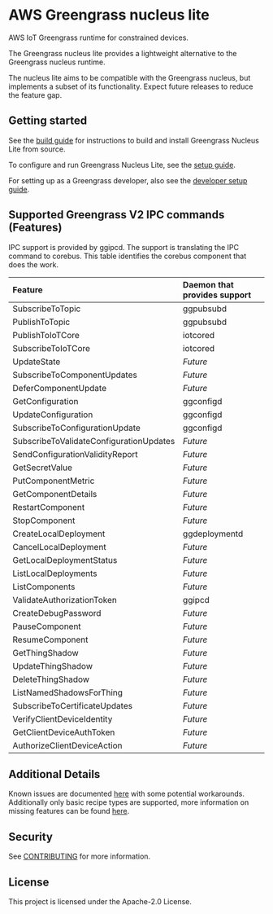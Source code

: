 # AWS Greengrass nucleus lite

AWS IoT Greengrass runtime for constrained devices.

The Greengrass nucleus lite provides a lightweight alternative to the Greengrass
nucleus runtime.

The nucleus lite aims to be compatible with the Greengrass nucleus, but
implements a subset of its functionality. Expect future releases to reduce the
feature gap.

## Getting started

See the [build guide](docs/INSTALL.md) for instructions to build and install
Greengrass Nucleus Lite from source.

To configure and run Greengrass Nucleus Lite, see the
[setup guide](docs/SETUP.md).

For setting up as a Greengrass developer, also see the
[developer setup guide](docs/DEVELOPMENT.md).

## Supported Greengrass V2 IPC commands (Features)

IPC support is provided by ggipcd. The support is translating the IPC command to
corebus. This table identifies the corebus component that does the work.

| Feature                                 | Daemon that provides support |
| :-------------------------------------- | :--------------------------- |
| SubscribeToTopic                        | ggpubsubd                    |
| PublishToTopic                          | ggpubsubd                    |
| PublishToIoTCore                        | iotcored                     |
| SubscribeToIoTCore                      | iotcored                     |
| UpdateState                             | _Future_                     |
| SubscribeToComponentUpdates             | _Future_                     |
| DeferComponentUpdate                    | _Future_                     |
| GetConfiguration                        | ggconfigd                    |
| UpdateConfiguration                     | ggconfigd                    |
| SubscribeToConfigurationUpdate          | ggconfigd                    |
| SubscribeToValidateConfigurationUpdates | _Future_                     |
| SendConfigurationValidityReport         | _Future_                     |
| GetSecretValue                          | _Future_                     |
| PutComponentMetric                      | _Future_                     |
| GetComponentDetails                     | _Future_                     |
| RestartComponent                        | _Future_                     |
| StopComponent                           | _Future_                     |
| CreateLocalDeployment                   | ggdeploymentd                |
| CancelLocalDeployment                   | _Future_                     |
| GetLocalDeploymentStatus                | _Future_                     |
| ListLocalDeployments                    | _Future_                     |
| ListComponents                          | _Future_                     |
| ValidateAuthorizationToken              | ggipcd                       |
| CreateDebugPassword                     | _Future_                     |
| PauseComponent                          | _Future_                     |
| ResumeComponent                         | _Future_                     |
| GetThingShadow                          | _Future_                     |
| UpdateThingShadow                       | _Future_                     |
| DeleteThingShadow                       | _Future_                     |
| ListNamedShadowsForThing                | _Future_                     |
| SubscribeToCertificateUpdates           | _Future_                     |
| VerifyClientDeviceIdentity              | _Future_                     |
| GetClientDeviceAuthToken                | _Future_                     |
| AuthorizeClientDeviceAction             | _Future_                     |

## Additional Details

Known issues are documented [here](./docs/KNOWN_ISSUES.md) with some potential
workarounds. Additionally only basic recipe types are supported, more
information on missing features can be found
[here](./docs/RECIPE_SUPPORT_CHANGES.md).

## Security

See [CONTRIBUTING](docs/CONTRIBUTING.md#security-issue-notifications) for more
information.

## License

This project is licensed under the Apache-2.0 License.
